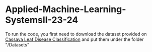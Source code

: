 # Applied-Machine-Learning-SystemsII-23-24

To run the code, you first need to download the dataset provided on [Cassava Leaf Disease Classification](https://www.kaggle.com/competitions/cassava-leaf-disease-classification/overview) and put them under the folder "/Datasets"
